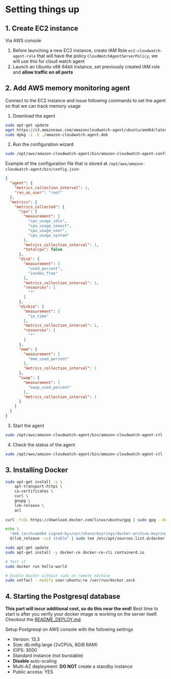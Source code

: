 # Setting things up

## 1. Create EC2 instance

Via AWS console

1. Before launching a new EC2 instance, create IAM Role `ec2-cloudwatch-agent-role` that will have the policy `CloudWatchAgentServerPolicy`, we will use this for cloud watch agent
3. Launch an Ubuntu x86 64bit instance, set previously created IAM role and **allow traffic on all ports**

## 2. Add AWS memory monitoring agent

Connect to the EC2 instance and issue following commands to set the agent so that we can track memory usage

1. Download the agent
```bash
sudo apt-get update
wget https://s3.amazonaws.com/amazoncloudwatch-agent/ubuntu/amd64/latest/amazon-cloudwatch-agent.deb
sudo dpkg -i -E ./amazon-cloudwatch-agent.deb
```
2. Run the configuration wizard
```bash
sudo /opt/aws/amazon-cloudwatch-agent/bin/amazon-cloudwatch-agent-config-wizard
```

Example of the configuration file that is stored at `/opt/aws/amazon-cloudwatch-agent/bin/config.json`:
```json
{
  "agent": {
    "metrics_collection_interval": 1,
    "run_as_user": "root"
  },
  "metrics": {
    "metrics_collected": {
      "cpu": {
        "measurement": [
          "cpu_usage_idle",
          "cpu_usage_iowait",
          "cpu_usage_user",
          "cpu_usage_system"
        ],
        "metrics_collection_interval": 1,
        "totalcpu": false
      },
      "disk": {
        "measurement": [
          "used_percent",
          "inodes_free"
        ],
        "metrics_collection_interval": 1,
        "resources": [
          "*"
        ]
      },
      "diskio": {
        "measurement": [
          "io_time"
        ],
        "metrics_collection_interval": 1,
        "resources": [
          "*"
        ]
      },
      "mem": {
        "measurement": [
          "mem_used_percent"
        ],
        "metrics_collection_interval": 1
      },
      "swap": {
        "measurement": [
          "swap_used_percent"
        ],
        "metrics_collection_interval": 1
      }
    }
  }
}
```
3. Start the agent
```bash
sudo /opt/aws/amazon-cloudwatch-agent/bin/amazon-cloudwatch-agent-ctl -a fetch-config -m ec2 -s -c file:/opt/aws/amazon-cloudwatch-agent/bin/config.json 
```
4. Check the status of the agent
```bash
sudo /opt/aws/amazon-cloudwatch-agent/bin/amazon-cloudwatch-agent-ctl -m ec2 -a status 
```



## 3. Installing Docker

```bash
sudo apt-get install -y \
    apt-transport-https \
    ca-certificates \
    curl \
    gnupg \
    lsb-release \
    acl
    
curl -fsSL https://download.docker.com/linux/ubuntu/gpg | sudo gpg --dearmor -o /usr/share/keyrings/docker-archive-keyring.gpg

echo \
  "deb [arch=amd64 signed-by=/usr/share/keyrings/docker-archive-keyring.gpg] https://download.docker.com/linux/ubuntu \
  $(lsb_release -cs) stable" | sudo tee /etc/apt/sources.list.d/docker.list > /dev/null

sudo apt-get update
sudo apt-get install -y docker-ce docker-ce-cli containerd.io

# Test it
sudo docker run hello-world

# Enable Docker without sudo on remote machine
sudo setfacl --modify user:ubuntu:rw /var/run/docker.sock
```

## 4. Starting the Postgresql database

**This part will incur additional cost, so do this near the end!** Best time to start is after you verify your docker 
image is working on the server itself. Checkout the [README_DEPLOY.md](./README_DEPLOY.md).

Setup Postgresql on AWS console with the following settings
 - Version: 13.3
 - Size: db.m6g.large (2vCPUs, 8GiB RAM)
 - IOPS: 3000
 - Standard instance (not burstable)
 - **Disable** auto-scaling
 - Multi-AZ deployment: **DO NOT** create a standby instance
 - Public access: YES
